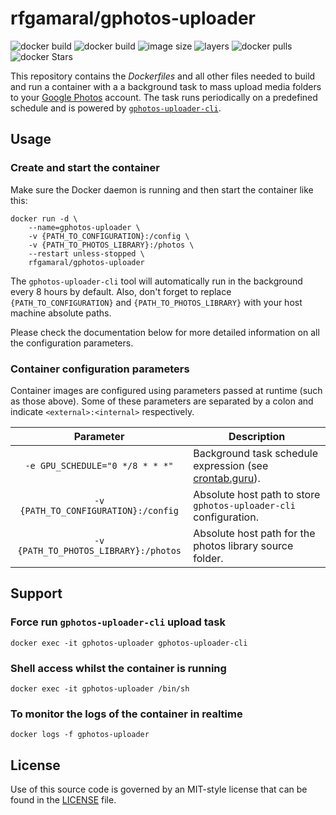 # rfgamaral/gphotos-uploader

![docker build](https://img.shields.io/docker/build/rfgamaral/gphotos-uploader.svg)
![docker build](https://img.shields.io/docker/automated/rfgamaral/gphotos-uploader.svg)
![image size](https://img.shields.io/microbadger/image-size/rfgamaral/gphotos-uploader.svg)
![layers](https://img.shields.io/microbadger/layers/rfgamaral/gphotos-uploader.svg)
![docker pulls](https://img.shields.io/docker/pulls/rfgamaral/gphotos-uploader.svg)
![docker Stars](https://img.shields.io/docker/stars/rfgamaral/gphotos-uploader.svg)

This repository contains the _Dockerfiles_ and all other files needed to build and run a container with a a background task to mass upload media folders to your [Google Photos](https://photos.google.com) account. The task runs periodically on a predefined schedule and is powered by [`gphotos-uploader-cli`](https://github.com/nmrshll/gphotos-uploader-cli).

## Usage

### Create and start the container

Make sure the Docker daemon is running and then start the container like this:

```
docker run -d \
    --name=gphotos-uploader \
    -v {PATH_TO_CONFIGURATION}:/config \
    -v {PATH_TO_PHOTOS_LIBRARY}:/photos \
    --restart unless-stopped \
    rfgamaral/gphotos-uploader
```

The `gphotos-uploader-cli` tool will automatically run in the background every 8 hours by default. Also, don't forget to replace `{PATH_TO_CONFIGURATION}` and `{PATH_TO_PHOTOS_LIBRARY}` with your host machine absolute paths.

Please check the documentation below for more detailed information on all the configuration parameters.

### Container configuration parameters

Container images are configured using parameters passed at runtime (such as those above). Some of these parameters are separated by a colon and indicate `<external>:<internal>` respectively.

| Parameter | Description |
| :----: | --- |
| `-e GPU_SCHEDULE="0 */8 * * *"` | Background task schedule expression (see [crontab.guru](https://crontab.guru/)). |
| `-v {PATH_TO_CONFIGURATION}:/config` | Absolute host path to store `gphotos-uploader-cli` configuration. |
| `-v {PATH_TO_PHOTOS_LIBRARY}:/photos` | Absolute host path for the photos library source folder. |

## Support

### Force run `gphotos-uploader-cli` upload task

```
docker exec -it gphotos-uploader gphotos-uploader-cli
```

### Shell access whilst the container is running

```
docker exec -it gphotos-uploader /bin/sh
```

### To monitor the logs of the container in realtime

```
docker logs -f gphotos-uploader
```

## License

Use of this source code is governed by an MIT-style license that can be found in the [LICENSE](LICENSE) file.
